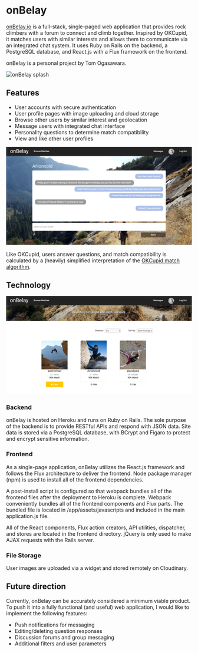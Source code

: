 # onBelay

[onBelay.io][onBelay] is a full-stack, single-paged web application that provides rock climbers with a forum to connect and climb together. Inspired by OKCupid, it matches users with similar interests and allows them to communicate via an integrated chat system. It uses Ruby on Rails on the backend, a PostgreSQL database, and React.js with a Flux framework on the frontend.

onBelay is a personal project by Tom Ogasawara.

![onBelay splash][splashPage]


## Features

- User accounts with secure authentication
- User profile pages with image uploading and cloud storage
- Browse other users by similar interest and geolocation
- Message users with integrated chat interface
- Personality questions to determine match compatibility
- View and like other user profiles


![Conversation][conversation]

Like OKCupid, users answer questions, and match compatibility is calculated by a (heavily) simplified interpretation of the [OKCupid match algorithm][OKCupidAlgorithm].


## Technology
![Browse][browseMatches]

### Backend

onBelay is hosted on Heroku and runs on Ruby on Rails. The sole purpose of the backend is to provide RESTful APIs and respond with JSON data. Site data is stored via a PostgreSQL database, with BCrypt and Figaro to protect and encrypt sensitive information.   

### Frontend

As a single-page application, onBelay utilizes the React.js framework and follows the Flux architecture to deliver the frontend. Node package manager (npm) is used to install all of the frontend dependencies.

A post-install script is configured so that webpack bundles all of the frontend files after the deployment to Heroku is complete. Webpack conveniently bundles all of the frontend components and Flux parts. The bundled file is located in /app/assets/javascripts and included in the main application.js file.

All of the React components, Flux action creators, API utilities, dispatcher, and stores are located in the frontend directory. jQuery is only used to make AJAX requests with the Rails server.

### File Storage

User images are uploaded via a widget and stored remotely on Cloudinary.

## Future direction

Currently, onBelay can be accurately considered a minimum viable product. To push it into a fully functional (and useful) web application, I would like to implement the following features:
- Push notifications for messaging
- Editing/deleting question responses
- Discussion forums and group messaging
- Additional filters and user parameters

[conversation]: ./docs/images/conversation.png "Conversation"
[OKCupidAlgorithm]: http://ed.ted.com/lessons/inside-okcupid-the-math-of-online-dating-christian-rudder
[onBelay]: http://onbelay.io
[splashPage]: ./docs/images/splash_page.png "Splash Page"
[userProfile]: ./docs/images/user_profile.png "User Profile"
[browseMatches]: ./docs/images/browse_matches.png "Browse Matches"
[questionForm]: ./docs/images/question_form.png "Question Form"
